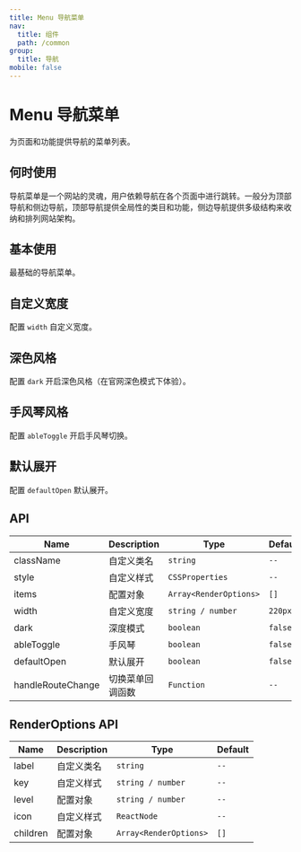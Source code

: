```yaml
---
title: Menu 导航菜单
nav:
  title: 组件
  path: /common
group:
  title: 导航
mobile: false
---
```


# Menu 导航菜单

为页面和功能提供导航的菜单列表。

## 何时使用

导航菜单是一个网站的灵魂，用户依赖导航在各个页面中进行跳转。一般分为顶部导航和侧边导航，顶部导航提供全局性的类目和功能，侧边导航提供多级结构来收纳和排列网站架构。

## 基本使用

最基础的导航菜单。

<code src="./demos/index1.tsx"></code>

## 自定义宽度

配置 `width` 自定义宽度。

<code src="./demos/index2.tsx"></code>

## 深色风格

配置 `dark` 开启深色风格（在官网深色模式下体验）。

<code src="./demos/index3.tsx"></code>

## 手风琴风格

配置 `ableToggle` 开启手风琴切换。

<code src="./demos/index4.tsx"></code>

## 默认展开

配置 `defaultOpen` 默认展开。

<code src="./demos/index6.tsx"></code>

## API

| Name              | Description      | Type                   | Default |
| ----------------- | ---------------- | ---------------------- | ------- |
| className         | 自定义类名       | `string`               | `--`    |
| style             | 自定义样式       | `CSSProperties`        | `--`    |
| items             | 配置对象         | `Array<RenderOptions>` | `[]`    |
| width             | 自定义宽度       | `string / number`      | `220px` |
| dark              | 深度模式         | `boolean`              | `false` |
| ableToggle        | 手风琴           | `boolean`              | `false` |
| defaultOpen       | 默认展开         | `boolean`              | `false` |
| handleRouteChange | 切换菜单回调函数 | `Function`             | `--`    |

## RenderOptions API

| Name     | Description | Type                   | Default |
| -------- | ----------- | ---------------------- | ------- |
| label    | 自定义类名  | `string`               | `--`    |
| key      | 自定义样式  | `string / number`      | `--`    |
| level    | 配置对象    | `string / number`      | `--`    |
| icon     | 自定义样式  | `ReactNode`            | `--`    |
| children | 配置对象    | `Array<RenderOptions>` | `[]`    |

